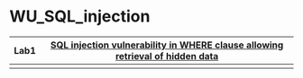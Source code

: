 # WU_SQL_injection


|Lab1| [SQL injection vulnerability in WHERE clause allowing retrieval of hidden data](/Lab1/lab1.md) |
|--|--|
|  |  |
